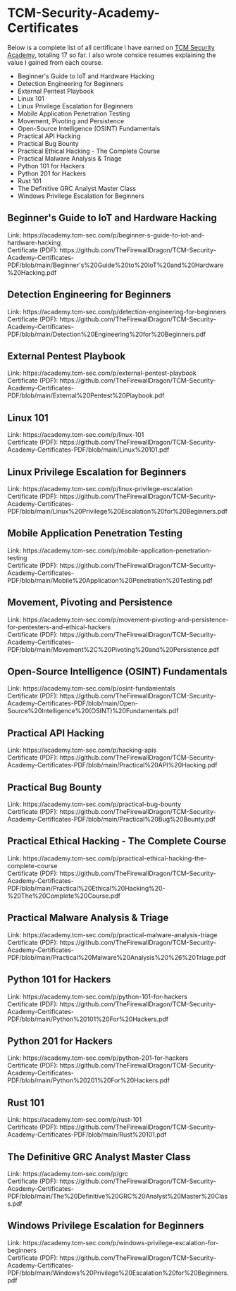 <h1>TCM-Security-Academy-Certificates</h1>
<p>
Below is a complete list of all certificate I have earned on <a href="https://www.codecademy.com/">TCM Security Academy</a>, totaling 17 so far. I also wrote consice resumes explaining the value I gained from each course. 
</p> 
<ul>
  <li>Beginner's Guide to IoT and Hardware Hacking</li>
  <li>Detection Engineering for Beginners</li>
  <li>External Pentest Playbook</li>
  <li>Linux 101</li>
  <li>Linux Privilege Escalation for Beginners</li>
  <li>Mobile Application Penetration Testing</li>
  <li>Movement, Pivoting and Persistence</li>
  <li>Open-Source Intelligence (OSINT) Fundamentals</li>
  <li>Practical API Hacking</li>
  <li>Practical Bug Bounty</li>
  <li>Practical Ethical Hacking - The Complete Course</li>
  <li>Practical Malware Analysis & Triage</li>
  <li>Python 101 for Hackers</li>
  <li>Python 201 for Hackers</li>
  <li>Rust 101</li>
  <li>The Definitive GRC Analyst Master Class</li>
  <li>Windows Privilege Escalation for Beginners</li>
</ul>

<h2>Beginner's Guide to IoT and Hardware Hacking</h2>
<p>
</p>
Link: https://academy.tcm-sec.com/p/beginner-s-guide-to-iot-and-hardware-hacking <br>
Certificate (PDF): https://github.com/TheFirewallDragon/TCM-Security-Academy-Certificates-PDF/blob/main/Beginner's%20Guide%20to%20IoT%20and%20Hardware%20Hacking.pdf

<h2>Detection Engineering for Beginners</h2>
<p>
</p>
Link: https://academy.tcm-sec.com/p/detection-engineering-for-beginners <br>
Certificate (PDF): https://github.com/TheFirewallDragon/TCM-Security-Academy-Certificates-PDF/blob/main/Detection%20Engineering%20for%20Beginners.pdf

<h2>External Pentest Playbook</h2>
<p>
</p>
Link: https://academy.tcm-sec.com/p/external-pentest-playbook <br>
Certificate (PDF): https://github.com/TheFirewallDragon/TCM-Security-Academy-Certificates-PDF/blob/main/External%20Pentest%20Playbook.pdf

<h2>Linux 101</h2>
<p>
</p>
Link: https://academy.tcm-sec.com/p/linux-101 <br>
Certificate (PDF): https://github.com/TheFirewallDragon/TCM-Security-Academy-Certificates-PDF/blob/main/Linux%20101.pdf

<h2>Linux Privilege Escalation for Beginners</h2>
<p>
</p>
Link: https://academy.tcm-sec.com/p/linux-privilege-escalation <br>
Certificate (PDF): https://github.com/TheFirewallDragon/TCM-Security-Academy-Certificates-PDF/blob/main/Linux%20Privilege%20Escalation%20for%20Beginners.pdf

<h2>Mobile Application Penetration Testing</h2>
<p>
</p>
Link: https://academy.tcm-sec.com/p/mobile-application-penetration-testing <br>
Certificate (PDF): https://github.com/TheFirewallDragon/TCM-Security-Academy-Certificates-PDF/blob/main/Mobile%20Application%20Penetration%20Testing.pdf

<h2>Movement, Pivoting and Persistence</h2>
<p>
</p>
Link: https://academy.tcm-sec.com/p/movement-pivoting-and-persistence-for-pentesters-and-ethical-hackers <br>
Certificate (PDF): https://github.com/TheFirewallDragon/TCM-Security-Academy-Certificates-PDF/blob/main/Movement%2C%20Pivoting%20and%20Persistence.pdf

<h2>Open-Source Intelligence (OSINT) Fundamentals</h2>
<p>
</p>
Link: https://academy.tcm-sec.com/p/osint-fundamentals <br>
Certificate (PDF): https://github.com/TheFirewallDragon/TCM-Security-Academy-Certificates-PDF/blob/main/Open-Source%20Intelligence%20(OSINT)%20Fundamentals.pdf

<h2>Practical API Hacking</h2>
<p>
</p>
Link: https://academy.tcm-sec.com/p/hacking-apis <br>
Certificate (PDF): https://github.com/TheFirewallDragon/TCM-Security-Academy-Certificates-PDF/blob/main/Practical%20API%20Hacking.pdf

<h2>Practical Bug Bounty</h2>
<p>
</p>
Link: https://academy.tcm-sec.com/p/practical-bug-bounty <br>
Certificate (PDF): https://github.com/TheFirewallDragon/TCM-Security-Academy-Certificates-PDF/blob/main/Practical%20Bug%20Bounty.pdf

<h2>Practical Ethical Hacking - The Complete Course</h2>
<p>
</p>
Link: https://academy.tcm-sec.com/p/practical-ethical-hacking-the-complete-course <br>
Certificate (PDF): https://github.com/TheFirewallDragon/TCM-Security-Academy-Certificates-PDF/blob/main/Practical%20Ethical%20Hacking%20-%20The%20Complete%20Course.pdf

<h2>Practical Malware Analysis & Triage</h2>
<p>
</p>
Link: https://academy.tcm-sec.com/p/practical-malware-analysis-triage <br>
Certificate (PDF): https://github.com/TheFirewallDragon/TCM-Security-Academy-Certificates-PDF/blob/main/Practical%20Malware%20Analysis%20%26%20Triage.pdf

<h2>Python 101 for Hackers</h2>
<p>
</p>
Link: https://academy.tcm-sec.com/p/python-101-for-hackers <br>
Certificate (PDF): https://github.com/TheFirewallDragon/TCM-Security-Academy-Certificates-PDF/blob/main/Python%20101%20For%20Hackers.pdf

<h2>Python 201 for Hackers</h2>
<p>
</p>
Link: https://academy.tcm-sec.com/p/python-201-for-hackers <br>
Certificate (PDF): https://github.com/TheFirewallDragon/TCM-Security-Academy-Certificates-PDF/blob/main/Python%20201%20For%20Hackers.pdf

<h2>Rust 101</h2>
<p>
</p>
Link: https://academy.tcm-sec.com/p/rust-101 <br>
Certificate (PDF): https://github.com/TheFirewallDragon/TCM-Security-Academy-Certificates-PDF/blob/main/Rust%20101.pdf

<h2>The Definitive GRC Analyst Master Class</h2>
<p>
</p>
Link: https://academy.tcm-sec.com/p/grc <br>
Certificate (PDF): https://github.com/TheFirewallDragon/TCM-Security-Academy-Certificates-PDF/blob/main/The%20Definitive%20GRC%20Analyst%20Master%20Class.pdf

<h2>Windows Privilege Escalation for Beginners</h2>
<p>
</p>
Link: https://academy.tcm-sec.com/p/windows-privilege-escalation-for-beginners <br>
Certificate (PDF): https://github.com/TheFirewallDragon/TCM-Security-Academy-Certificates-PDF/blob/main/Windows%20Privilege%20Escalation%20for%20Beginners.pdf

